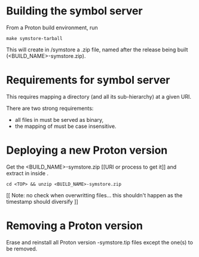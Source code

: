 # Building the symbol server

From a Proton build environment, run
```
make symstore-tarball
```
This will create in <BUILD>/symstore a .zip file, named after the
release being built (<BUILD_NAME>-symstore.zip).

# Requirements for symbol server

This requires mapping a directory <TOP> (and all its sub-hierarchy) at
a given URI.

There are two strong requirements:
- all files in <TOP> must be served as binary,
- the mapping of <TOP> must be case insensitive.

# Deploying a new Proton version

Get the <BUILD_NAME>-symstore.zip [[URI or process to get it]] and
extract in inside <TOP>.
```
cd <TOP> && unzip <BUILD_NAME>-symstore.zip
```
[[ Note: no check when overwritting files... this shouldn't happen as
the timestamp should diversify ]]

# Removing a Proton version

Erase <TOP> and reinstall all Proton version -symstore.tip files
except the one(s) to be removed.
